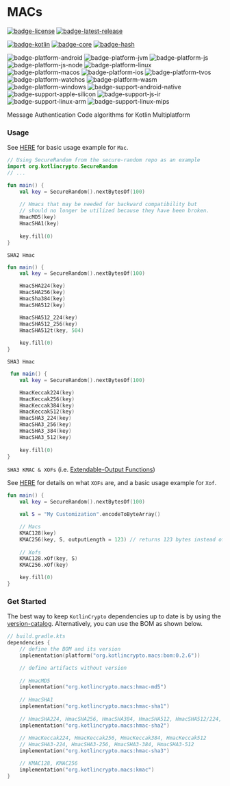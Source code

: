 # MACs
[![badge-license]][url-license]
[![badge-latest-release]][url-latest-release]

[![badge-kotlin]][url-kotlin]
[![badge-core]][url-core]
[![badge-hash]][url-hash]

![badge-platform-android]
![badge-platform-jvm]
![badge-platform-js]
![badge-platform-js-node]
![badge-platform-linux]
![badge-platform-macos]
![badge-platform-ios]
![badge-platform-tvos]
![badge-platform-watchos]
![badge-platform-wasm]
![badge-platform-windows]
![badge-support-android-native]
![badge-support-apple-silicon]
![badge-support-js-ir]
![badge-support-linux-arm]
![badge-support-linux-mips]

Message Authentication Code algorithms for Kotlin Multiplatform

### Usage

See [HERE][url-core-usage] for basic usage example for `Mac`.

```kotlin
// Using SecureRandom from the secure-random repo as an example
import org.kotlincrypto.SecureRandom
// ...

fun main() {
    val key = SecureRandom().nextBytesOf(100)
    
    // Hmacs that may be needed for backward compatibility but
    // should no longer be utilized because they have been broken.
    HmacMD5(key)
    HmacSHA1(key)
    
    key.fill(0)
}
```

`SHA2 Hmac`

```kotlin
fun main() {
    val key = SecureRandom().nextBytesOf(100)

    HmacSHA224(key)
    HmacSHA256(key)
    HmacSha384(key)
    HmacSHA512(key)

    HmacSHA512_224(key)
    HmacSHA512_256(key)
    HmacSHA512t(key, 504)
    
    key.fill(0)
}
```

`SHA3 Hmac`

```kotlin
 fun main() {
    val key = SecureRandom().nextBytesOf(100)

    HmacKeccak224(key)
    HmacKeccak256(key)
    HmacKeccak384(key)
    HmacKeccak512(key)
    HmacSHA3_224(key)
    HmacSHA3_256(key)
    HmacSHA3_384(key)
    HmacSHA3_512(key)
    
    key.fill(0)
}
```

`SHA3 KMAC & XOFs` (i.e. [Extendable-Output Functions][url-pub-xof])

See [HERE][url-core-usage] for details on what `XOFs` are, and a basic usage example for `Xof`.

```kotlin
fun main() {
    val key = SecureRandom().nextBytesOf(100)

    val S = "My Customization".encodeToByteArray()

    // Macs
    KMAC128(key)
    KMAC256(key, S, outputLength = 123) // returns 123 bytes instead of the default when doFinal() is invoked
    
    // Xofs
    KMAC128.xOf(key, S)
    KMAC256.xOf(key)

    key.fill(0)
}
```

### Get Started

The best way to keep `KotlinCrypto` dependencies up to date is by using the 
[version-catalog][url-version-catalog]. Alternatively, you can use the BOM as 
shown below.

<!-- TAG_VERSION -->

```kotlin
// build.gradle.kts
dependencies {
    // define the BOM and its version
    implementation(platform("org.kotlincrypto.macs:bom:0.2.6"))

    // define artifacts without version
    
    // HmacMD5
    implementation("org.kotlincrypto.macs:hmac-md5")
    
    // HmacSHA1
    implementation("org.kotlincrypto.macs:hmac-sha1")
    
    // HmacSHA224, HmacSHA256, HmacSHA384, HmacSHA512, HmacSHA512/224, HmacSHA512/256
    implementation("org.kotlincrypto.macs:hmac-sha2")
    
    // HmacKeccak224, HmacKeccak256, HmacKeccak384, HmacKeccak512
    // HmacSHA3-224, HmacSHA3-256, HmacSHA3-384, HmacSHA3-512
    implementation("org.kotlincrypto.macs:hmac-sha3")

    // KMAC128, KMAC256
    implementation("org.kotlincrypto.macs:kmac")
}
```

<!-- TAG_VERSION -->
[badge-latest-release]: https://img.shields.io/badge/latest--release-0.2.6-blue.svg?style=flat
[badge-license]: https://img.shields.io/badge/license-Apache%20License%202.0-blue.svg?style=flat

<!-- TAG_DEPENDENCIES -->
[badge-kotlin]: https://img.shields.io/badge/kotlin-1.8.21-blue.svg?logo=kotlin
[badge-core]: https://img.shields.io/badge/kotlincrypto.core-0.2.6-blue.svg
[badge-hash]: https://img.shields.io/badge/kotlincrypto.hash-0.2.6-blue.svg

<!-- TAG_PLATFORMS -->
[badge-platform-android]: http://img.shields.io/badge/-android-6EDB8D.svg?style=flat
[badge-platform-jvm]: http://img.shields.io/badge/-jvm-DB413D.svg?style=flat
[badge-platform-js]: http://img.shields.io/badge/-js-F8DB5D.svg?style=flat
[badge-platform-js-node]: https://img.shields.io/badge/-nodejs-68a063.svg?style=flat
[badge-platform-linux]: http://img.shields.io/badge/-linux-2D3F6C.svg?style=flat
[badge-platform-macos]: http://img.shields.io/badge/-macos-111111.svg?style=flat
[badge-platform-ios]: http://img.shields.io/badge/-ios-CDCDCD.svg?style=flat
[badge-platform-tvos]: http://img.shields.io/badge/-tvos-808080.svg?style=flat
[badge-platform-watchos]: http://img.shields.io/badge/-watchos-C0C0C0.svg?style=flat
[badge-platform-wasm]: https://img.shields.io/badge/-wasm-624FE8.svg?style=flat
[badge-platform-windows]: http://img.shields.io/badge/-windows-4D76CD.svg?style=flat
[badge-support-android-native]: http://img.shields.io/badge/support-[AndroidNative]-6EDB8D.svg?style=flat
[badge-support-apple-silicon]: http://img.shields.io/badge/support-[AppleSilicon]-43BBFF.svg?style=flat
[badge-support-js-ir]: https://img.shields.io/badge/support-[js--IR]-AAC4E0.svg?style=flat
[badge-support-linux-arm]: http://img.shields.io/badge/support-[LinuxArm]-2D3F6C.svg?style=flat
[badge-support-linux-mips]: http://img.shields.io/badge/support-[LinuxMIPS]-2D3F6C.svg?style=flat

[url-latest-release]: https://github.com/KotlinCrypto/MACs/releases/latest
[url-license]: https://www.apache.org/licenses/LICENSE-2.0.txt
[url-kotlin]: https://kotlinlang.org
[url-core]: https://github.com/KotlinCrypto/core
[url-core-usage]: https://github.com/KotlinCrypto/core#usage
[url-hash]: https://github.com/KotlinCrypto/hash
[url-pub-xof]: https://nvlpubs.nist.gov/nistpubs/FIPS/NIST.FIPS.202.pdf
[url-version-catalog]: https://github.com/KotlinCrypto/version-catalog
